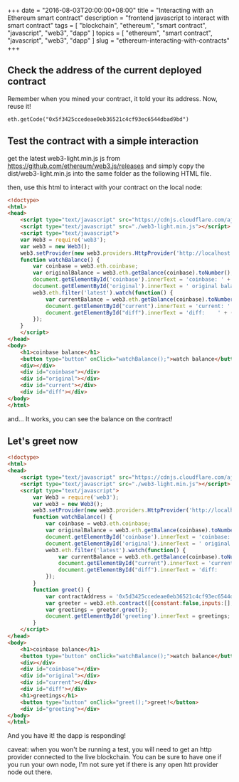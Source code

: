 +++
date = "2016-08-03T20:00:00+08:00"
title = "Interacting with an Ethereum smart contract"
description = "frontend javascript to interact with smart contract"
tags = [ "blockchain", "ethereum", "smart contract", "javascript", "web3", "dapp" ]
topics = [ "ethereum", "smart contract", "javascript", "web3", "dapp" ]
slug = "ethereum-interacting-with-contracts"
+++

## Check the address of the current deployed contract

Remember when you mined your contract, it told your its address.
Now, reuse it!

```
eth.getCode("0x5f3425ccedeae0eb36521c4cf93ec6544dbad9bd")
```

## Test the contract with a simple interaction

get the latest web3-light.min.js js from https://github.com/ethereum/web3.js/releases and simply copy the dist/web3-light.min.js into the same folder as the following HTML file.

then, use this html to interact with your contract on the local node:

```html
<!doctype>
<html>
<head>
    <script type="text/javascript" src="https://cdnjs.cloudflare.com/ajax/libs/bignumber.js/2.4.0/bignumber.min.js"></script>
    <script type="text/javascript" src="./web3-light.min.js"></script>
    <script type="text/javascript">
    var Web3 = require('web3');
    var web3 = new Web3();
    web3.setProvider(new web3.providers.HttpProvider('http://localhost:9012'));
    function watchBalance() {
        var coinbase = web3.eth.coinbase;
        var originalBalance = web3.eth.getBalance(coinbase).toNumber();
        document.getElementById('coinbase').innerText = 'coinbase: ' + coinbase;
        document.getElementById('original').innerText = ' original balance: ' + originalBalance + '    watching...';
        web3.eth.filter('latest').watch(function() {
            var currentBalance = web3.eth.getBalance(coinbase).toNumber();
            document.getElementById("current").innerText = 'current: ' + currentBalance;
            document.getElementById("diff").innerText = 'diff:    ' + (currentBalance - originalBalance);
        });
    }
    </script>
</head>
<body>
    <h1>coinbase balance</h1>
    <button type="button" onClick="watchBalance();">watch balance</button>
    <div></div>
    <div id="coinbase"></div>
    <div id="original"></div>
    <div id="current"></div>
    <div id="diff"></div>
</body>
</html>
```

and... It works, you can see the balance on the contract!

## Let's greet now

```html
<!doctype>
<html>
<head>
    <script type="text/javascript" src="https://cdnjs.cloudflare.com/ajax/libs/bignumber.js/2.4.0/bignumber.min.js"></script>
    <script type="text/javascript" src="./web3-light.min.js"></script>
    <script type="text/javascript">
        var Web3 = require('web3');
        var web3 = new Web3();
        web3.setProvider(new web3.providers.HttpProvider('http://localhost:9012'));
        function watchBalance() {
            var coinbase = web3.eth.coinbase;
            var originalBalance = web3.eth.getBalance(coinbase).toNumber();
            document.getElementById('coinbase').innerText = 'coinbase: ' + coinbase;
            document.getElementById('original').innerText = ' original balance: ' + originalBalance + '    watching...';
            web3.eth.filter('latest').watch(function() {
                var currentBalance = web3.eth.getBalance(coinbase).toNumber();
                document.getElementById("current").innerText = 'current: ' + currentBalance;
                document.getElementById("diff").innerText = 'diff:    ' + (currentBalance - originalBalance);
            });
        }
        function greet() {
            var contractAddress = '0x5d3425ccedeae0eb36521c4cf93ec6544dbad9bd';
            var greeter = web3.eth.contract([{constant:false,inputs:[],name:'kill',outputs:[],type:'function'},{constant:true,inputs:[],name:'greet',outputs:[{name:'',type:'string'}],type:'function'},{inputs:[{name:'_greeting',type:'string'}],type:'constructor'}]).at(contractAddress);
            var greetings = greeter.greet();
            document.getElementById('greeting').innerText = greetings;
        }
    </script>
</head>
<body>
    <h1>coinbase balance</h1>
    <button type="button" onClick="watchBalance();">watch balance</button>
    <div></div>
    <div id="coinbase"></div>
    <div id="original"></div>
    <div id="current"></div>
    <div id="diff"></div>
    <h1>greetings</h1>
    <button type="button" onClick="greet();">greet!</button>
    <div id="greeting"></div>
</body>
</html>
```

And you have it! the dapp is responding!

caveat: when you won't be running a test, you will need to get an http provider connected to the live blockchain. You can be sure to have one if you run your own node, I'm not sure yet if there is any open htt provider node out there.
